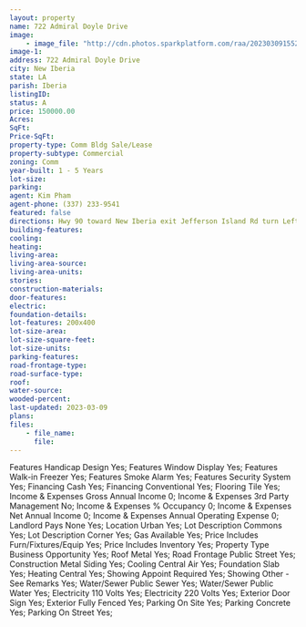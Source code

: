 ```yaml
---
layout: property
name: 722 Admiral Doyle Drive 
image:
    - image_file: "http://cdn.photos.sparkplatform.com/raa/20230309155222152368000000.jpg"
image-1:
address: 722 Admiral Doyle Drive
city: New Iberia
state: LA
parish: Iberia
listingID: 
status: A
price: 150000.00
Acres: 
SqFt: 
Price-SqFt: 
property-type: Comm Bldg Sale/Lease
property-subtype: Commercial
zoning: Comm
year-built: 1 - 5 Years
lot-size: 
parking: 
agent: Kim Pham
agent-phone: (337) 233-9541
featured: false
directions: Hwy 90 toward New Iberia exit Jefferson Island Rd turn Left then Right on Admiral Doyle Drive the property will on the Right.
building-features: 
cooling: 
heating: 
living-area: 
living-area-source: 
living-area-units: 
stories: 
construction-materials: 
door-features: 
electric: 
foundation-details: 
lot-features: 200x400
lot-size-area: 
lot-size-square-feet: 
lot-size-units: 
parking-features: 
road-frontage-type: 
road-surface-type: 
roof: 
water-source: 
wooded-percent: 
last-updated: 2023-03-09
plans: 
files:
    - file_name:
      file:
---
```

Features	Handicap Design	Yes;
Features	Window Display	Yes;
Features	Walk-in Freezer	Yes;
Features	Smoke Alarm	Yes;
Features	Security System	Yes;
Financing	Cash	Yes;
Financing	Conventional	Yes;
Flooring	Tile	Yes;
Income & Expenses	Gross Annual Income	0;
Income & Expenses	3rd Party Management	No;
Income & Expenses	% Occupancy	0;
Income & Expenses	Net Annual Income	0;
Income & Expenses	Annual Operating Expense	0;
Landlord Pays	None	Yes;
Location	Urban	Yes;
Lot Description	Commons	Yes;
Lot Description	Corner	Yes;
Gas	Available	Yes;
Price Includes	Furn/Fixtures/Equip	Yes;
Price Includes	Inventory	Yes;
Property Type	Business Opportunity	Yes;
Roof	Metal	Yes;
Road Frontage	Public Street	Yes;
Construction	Metal Siding	Yes;
Cooling	Central Air	Yes;
Foundation	Slab	Yes;
Heating	Central	Yes;
Showing	Appoint Required	Yes;
Showing	Other - See Remarks	Yes;
Water/Sewer	Public Sewer	Yes;
Water/Sewer	Public Water	Yes;
Electricity	110 Volts	Yes;
Electricity	220 Volts	Yes;
Exterior	Door Sign	Yes;
Exterior	Fully Fenced	Yes;
Parking	On Site	Yes;
Parking	Concrete	Yes;
Parking	On Street	Yes;

